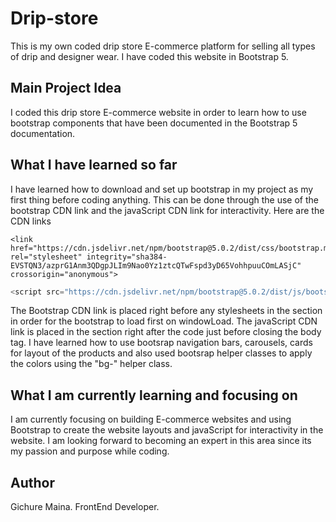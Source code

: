 # Drip-store
This is my own coded drip store E-commerce platform for selling all types of drip and designer wear. I have coded this website in Bootstrap 5.
## Main Project Idea
I coded this drip store E-commerce website in order to learn how to use bootstrap components that have been documented in the Bootstrap 5 documentation.
## What I have learned so far
I have learned how to download and set up bootstrap in my project as my first thing before coding anything. This can be done through the use of the bootstrap CDN link and the javaScript CDN link for interactivity.
Here are the CDN links
```Bootstrap CDN link
<link href="https://cdn.jsdelivr.net/npm/bootstrap@5.0.2/dist/css/bootstrap.min.css" rel="stylesheet" integrity="sha384-EVSTQN3/azprG1Anm3QDgpJLIm9Nao0Yz1ztcQTwFspd3yD65VohhpuuCOmLASjC" crossorigin="anonymous">
```
```JavaScript CDN link
<script src="https://cdn.jsdelivr.net/npm/bootstrap@5.0.2/dist/js/bootstrap.bundle.min.js" integrity="sha384-MrcW6ZMFYlzcLA8Nl+NtUVF0sA7MsXsP1UyJoMp4YLEuNSfAP+JcXn/tWtIaxVXM" crossorigin="anonymous"></script>
```
The Bootstrap CDN link is placed right before any stylesheets in the <head></head> section in order for the bootstrap to load first on windowLoad.
The javaScript CDN link is placed in the <body></body> section right after the code just before closing the body tag.
I have learned how to use bootsrap navigation bars, carousels, cards for layout of the products and also used bootsrap helper classes to apply the colors using the "bg-" helper class.
## What I am currently learning and focusing on
I am currently focusing on building E-commerce websites and using Bootstrap to create the website layouts and javaScript for interactivity in the website. 
I am looking forward to becoming an expert in this area since its my passion and purpose while coding.
## Author
Gichure Maina.
FrontEnd Developer.
